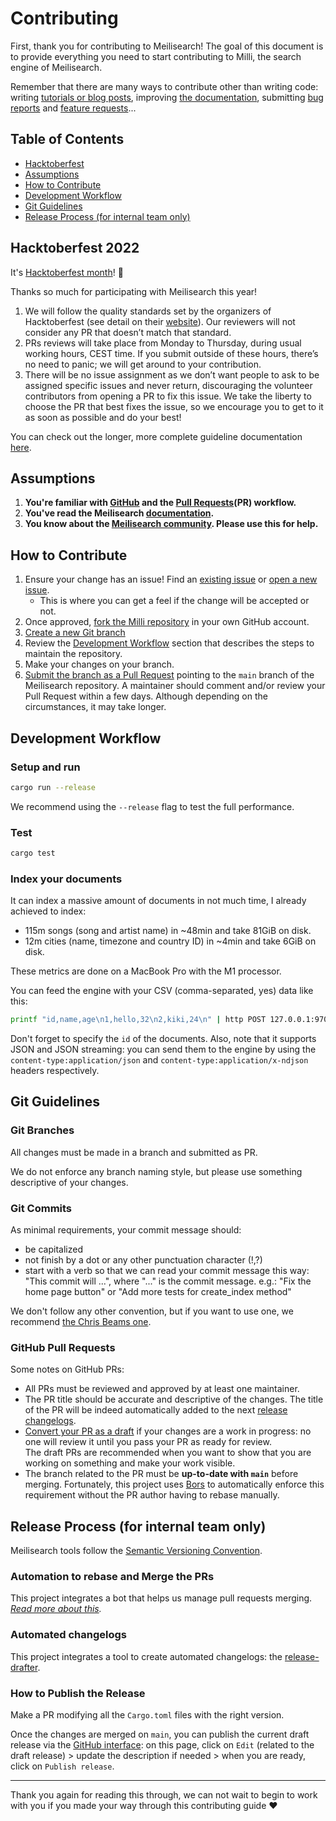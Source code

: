 # Contributing

First, thank you for contributing to Meilisearch! The goal of this document is to provide everything you need to start contributing to Milli, the search engine of Meilisearch.

Remember that there are many ways to contribute other than writing code: writing [tutorials or blog posts](https://github.com/meilisearch/awesome-meilisearch), improving [the documentation](https://github.com/meilisearch/documentation), submitting [bug reports](https://github.com/meilisearch/milli/issues/new) and [feature requests](https://github.com/meilisearch/product/discussions/categories/feedback-feature-proposal)...

## Table of Contents
- [Hacktoberfest](#hacktoberfest-2022)
- [Assumptions](#assumptions)
- [How to Contribute](#how-to-contribute)
- [Development Workflow](#development-workflow)
- [Git Guidelines](#git-guidelines)
- [Release Process (for internal team only)](#release-process-for-internal-team-only)

## Hacktoberfest 2022

It's [Hacktoberfest month](https://hacktoberfest.com)! 🥳

Thanks so much for participating with Meilisearch this year!

1. We will follow the quality standards set by the organizers of Hacktoberfest (see detail on their [website](https://hacktoberfest.digitalocean.com/resources/qualitystandards)). Our reviewers will not consider any PR that doesn’t match that standard.
2. PRs reviews will take place from Monday to Thursday, during usual working hours, CEST time. If you submit outside of these hours, there’s no need to panic; we will get around to your contribution.
3. There will be no issue assignment as we don’t want people to ask to be assigned specific issues and never return, discouraging the volunteer contributors from opening a PR to fix this issue. We take the liberty to choose the PR that best fixes the issue, so we encourage you to get to it as soon as possible and do your best!

You can check out the longer, more complete guideline documentation [here](https://github.com/meilisearch/.github/blob/main/Hacktoberfest_2022_contributors_guidelines.md).

## Assumptions

1. **You're familiar with [GitHub](https://github.com) and the [Pull Requests](https://help.github.com/en/github/collaborating-with-issues-and-pull-requests/about-pull-requests)(PR) workflow.**
2. **You've read the Meilisearch [documentation](https://docs.meilisearch.com).**
3. **You know about the [Meilisearch community](https://docs.meilisearch.com/learn/what_is_meilisearch/contact.html).
   Please use this for help.**

## How to Contribute

1. Ensure your change has an issue! Find an
   [existing issue](https://github.com/meilisearch/milli/issues/) or [open a new issue](https://github.com/meilisearch/milli/issues/new).
   * This is where you can get a feel if the change will be accepted or not.
2. Once approved, [fork the Milli repository](https://help.github.com/en/github/getting-started-with-github/fork-a-repo) in your own GitHub account.
3. [Create a new Git branch](https://help.github.com/en/github/collaborating-with-issues-and-pull-requests/creating-and-deleting-branches-within-your-repository)
4. Review the [Development Workflow](#development-workflow) section that describes the steps to maintain the repository.
5. Make your changes on your branch.
6. [Submit the branch as a Pull Request](https://help.github.com/en/github/collaborating-with-issues-and-pull-requests/creating-a-pull-request-from-a-fork) pointing to the `main` branch of the Meilisearch repository. A maintainer should comment and/or review your Pull Request within a few days. Although depending on the circumstances, it may take longer.

## Development Workflow

### Setup and run

```bash
cargo run --release
```

We recommend using the `--release` flag to test the full performance.

### Test

```bash
cargo test
```

### Index your documents

It can index a massive amount of documents in not much time, I already achieved to index:
 - 115m songs (song and artist name) in \~48min and take 81GiB on disk.
 - 12m cities (name, timezone and country ID) in \~4min and take 6GiB on disk.

These metrics are done on a MacBook Pro with the M1 processor.

You can feed the engine with your CSV (comma-separated, yes) data like this:

```bash
printf "id,name,age\n1,hello,32\n2,kiki,24\n" | http POST 127.0.0.1:9700/documents content-type:text/csv
```

Don't forget to specify the `id` of the documents. Also, note that it supports JSON and JSON
streaming: you can send them to the engine by using the `content-type:application/json` and
`content-type:application/x-ndjson` headers respectively.

## Git Guidelines

### Git Branches

All changes must be made in a branch and submitted as PR.

We do not enforce any branch naming style, but please use something descriptive of your changes.

### Git Commits

As minimal requirements, your commit message should:
- be capitalized
- not finish by a dot or any other punctuation character (!,?)
- start with a verb so that we can read your commit message this way: "This commit will ...", where "..." is the commit message.
  e.g.: "Fix the home page button" or "Add more tests for create_index method"

We don't follow any other convention, but if you want to use one, we recommend [the Chris Beams one](https://chris.beams.io/posts/git-commit/).

### GitHub Pull Requests

Some notes on GitHub PRs:

- All PRs must be reviewed and approved by at least one maintainer.
- The PR title should be accurate and descriptive of the changes. The title of the PR will be indeed automatically added to the next [release changelogs](https://github.com/meilisearch/milli/releases/).
- [Convert your PR as a draft](https://help.github.com/en/github/collaborating-with-issues-and-pull-requests/changing-the-stage-of-a-pull-request) if your changes are a work in progress: no one will review it until you pass your PR as ready for review.<br>
  The draft PRs are recommended when you want to show that you are working on something and make your work visible.
- The branch related to the PR must be **up-to-date with `main`** before merging. Fortunately, this project uses [Bors](https://github.com/bors-ng/bors-ng) to automatically enforce this requirement without the PR author having to rebase manually.

## Release Process (for internal team only)

Meilisearch tools follow the [Semantic Versioning Convention](https://semver.org/).

### Automation to rebase and Merge the PRs <!-- omit in toc -->

This project integrates a bot that helps us manage pull requests merging.<br>
_[Read more about this](https://github.com/meilisearch/integration-guides/blob/main/resources/bors.md)._

### Automated changelogs <!-- omit in toc -->

This project integrates a tool to create automated changelogs: the [release-drafter](https://github.com/release-drafter/release-drafter/).

### How to Publish the Release <!-- omit in toc -->

Make a PR modifying all the `Cargo.toml` files with the right version.

Once the changes are merged on `main`, you can publish the current draft release via the [GitHub interface](https://github.com/meilisearch/milli/releases): on this page, click on `Edit` (related to the draft release) > update the description if needed > when you are ready, click on `Publish release`.

<hr>

Thank you again for reading this through, we can not wait to begin to work with you if you made your way through this contributing guide ❤️
